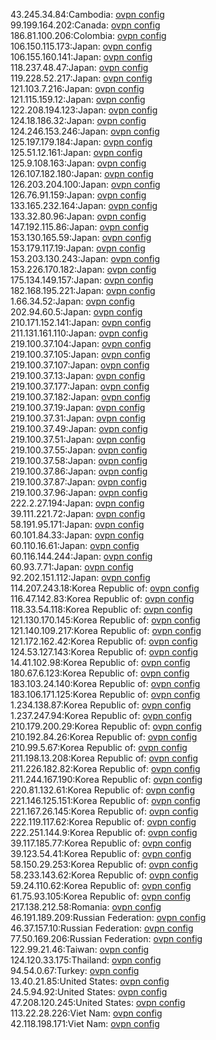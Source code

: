 43.245.34.84:Cambodia: [ovpn config](vpn/43_245_34_84.ovpn)  
99.199.164.202:Canada: [ovpn config](vpn/99_199_164_202.ovpn)  
186.81.100.206:Colombia: [ovpn config](vpn/186_81_100_206.ovpn)  
106.150.115.173:Japan: [ovpn config](vpn/106_150_115_173.ovpn)  
106.155.160.141:Japan: [ovpn config](vpn/106_155_160_141.ovpn)  
118.237.48.47:Japan: [ovpn config](vpn/118_237_48_47.ovpn)  
119.228.52.217:Japan: [ovpn config](vpn/119_228_52_217.ovpn)  
121.103.7.216:Japan: [ovpn config](vpn/121_103_7_216.ovpn)  
121.115.159.12:Japan: [ovpn config](vpn/121_115_159_12.ovpn)  
122.208.194.123:Japan: [ovpn config](vpn/122_208_194_123.ovpn)  
124.18.186.32:Japan: [ovpn config](vpn/124_18_186_32.ovpn)  
124.246.153.246:Japan: [ovpn config](vpn/124_246_153_246.ovpn)  
125.197.179.184:Japan: [ovpn config](vpn/125_197_179_184.ovpn)  
125.51.12.161:Japan: [ovpn config](vpn/125_51_12_161.ovpn)  
125.9.108.163:Japan: [ovpn config](vpn/125_9_108_163.ovpn)  
126.107.182.180:Japan: [ovpn config](vpn/126_107_182_180.ovpn)  
126.203.204.100:Japan: [ovpn config](vpn/126_203_204_100.ovpn)  
126.76.91.159:Japan: [ovpn config](vpn/126_76_91_159.ovpn)  
133.165.232.164:Japan: [ovpn config](vpn/133_165_232_164.ovpn)  
133.32.80.96:Japan: [ovpn config](vpn/133_32_80_96.ovpn)  
147.192.115.86:Japan: [ovpn config](vpn/147_192_115_86.ovpn)  
153.130.165.59:Japan: [ovpn config](vpn/153_130_165_59.ovpn)  
153.179.117.19:Japan: [ovpn config](vpn/153_179_117_19.ovpn)  
153.203.130.243:Japan: [ovpn config](vpn/153_203_130_243.ovpn)  
153.226.170.182:Japan: [ovpn config](vpn/153_226_170_182.ovpn)  
175.134.149.157:Japan: [ovpn config](vpn/175_134_149_157.ovpn)  
182.168.195.221:Japan: [ovpn config](vpn/182_168_195_221.ovpn)  
1.66.34.52:Japan: [ovpn config](vpn/1_66_34_52.ovpn)  
202.94.60.5:Japan: [ovpn config](vpn/202_94_60_5.ovpn)  
210.171.152.141:Japan: [ovpn config](vpn/210_171_152_141.ovpn)  
211.131.161.110:Japan: [ovpn config](vpn/211_131_161_110.ovpn)  
219.100.37.104:Japan: [ovpn config](vpn/219_100_37_104.ovpn)  
219.100.37.105:Japan: [ovpn config](vpn/219_100_37_105.ovpn)  
219.100.37.107:Japan: [ovpn config](vpn/219_100_37_107.ovpn)  
219.100.37.13:Japan: [ovpn config](vpn/219_100_37_13.ovpn)  
219.100.37.177:Japan: [ovpn config](vpn/219_100_37_177.ovpn)  
219.100.37.182:Japan: [ovpn config](vpn/219_100_37_182.ovpn)  
219.100.37.19:Japan: [ovpn config](vpn/219_100_37_19.ovpn)  
219.100.37.31:Japan: [ovpn config](vpn/219_100_37_31.ovpn)  
219.100.37.49:Japan: [ovpn config](vpn/219_100_37_49.ovpn)  
219.100.37.51:Japan: [ovpn config](vpn/219_100_37_51.ovpn)  
219.100.37.55:Japan: [ovpn config](vpn/219_100_37_55.ovpn)  
219.100.37.58:Japan: [ovpn config](vpn/219_100_37_58.ovpn)  
219.100.37.86:Japan: [ovpn config](vpn/219_100_37_86.ovpn)  
219.100.37.87:Japan: [ovpn config](vpn/219_100_37_87.ovpn)  
219.100.37.96:Japan: [ovpn config](vpn/219_100_37_96.ovpn)  
222.2.27.194:Japan: [ovpn config](vpn/222_2_27_194.ovpn)  
39.111.221.72:Japan: [ovpn config](vpn/39_111_221_72.ovpn)  
58.191.95.171:Japan: [ovpn config](vpn/58_191_95_171.ovpn)  
60.101.84.33:Japan: [ovpn config](vpn/60_101_84_33.ovpn)  
60.110.16.61:Japan: [ovpn config](vpn/60_110_16_61.ovpn)  
60.116.144.244:Japan: [ovpn config](vpn/60_116_144_244.ovpn)  
60.93.7.71:Japan: [ovpn config](vpn/60_93_7_71.ovpn)  
92.202.151.112:Japan: [ovpn config](vpn/92_202_151_112.ovpn)  
114.207.243.18:Korea Republic of: [ovpn config](vpn/114_207_243_18.ovpn)  
116.47.142.83:Korea Republic of: [ovpn config](vpn/116_47_142_83.ovpn)  
118.33.54.118:Korea Republic of: [ovpn config](vpn/118_33_54_118.ovpn)  
121.130.170.145:Korea Republic of: [ovpn config](vpn/121_130_170_145.ovpn)  
121.140.109.217:Korea Republic of: [ovpn config](vpn/121_140_109_217.ovpn)  
121.172.162.42:Korea Republic of: [ovpn config](vpn/121_172_162_42.ovpn)  
124.53.127.143:Korea Republic of: [ovpn config](vpn/124_53_127_143.ovpn)  
14.41.102.98:Korea Republic of: [ovpn config](vpn/14_41_102_98.ovpn)  
180.67.6.123:Korea Republic of: [ovpn config](vpn/180_67_6_123.ovpn)  
183.103.24.140:Korea Republic of: [ovpn config](vpn/183_103_24_140.ovpn)  
183.106.171.125:Korea Republic of: [ovpn config](vpn/183_106_171_125.ovpn)  
1.234.138.87:Korea Republic of: [ovpn config](vpn/1_234_138_87.ovpn)  
1.237.247.94:Korea Republic of: [ovpn config](vpn/1_237_247_94.ovpn)  
210.179.200.29:Korea Republic of: [ovpn config](vpn/210_179_200_29.ovpn)  
210.192.84.26:Korea Republic of: [ovpn config](vpn/210_192_84_26.ovpn)  
210.99.5.67:Korea Republic of: [ovpn config](vpn/210_99_5_67.ovpn)  
211.198.13.208:Korea Republic of: [ovpn config](vpn/211_198_13_208.ovpn)  
211.226.182.82:Korea Republic of: [ovpn config](vpn/211_226_182_82.ovpn)  
211.244.167.190:Korea Republic of: [ovpn config](vpn/211_244_167_190.ovpn)  
220.81.132.61:Korea Republic of: [ovpn config](vpn/220_81_132_61.ovpn)  
221.146.125.151:Korea Republic of: [ovpn config](vpn/221_146_125_151.ovpn)  
221.167.26.145:Korea Republic of: [ovpn config](vpn/221_167_26_145.ovpn)  
222.119.117.62:Korea Republic of: [ovpn config](vpn/222_119_117_62.ovpn)  
222.251.144.9:Korea Republic of: [ovpn config](vpn/222_251_144_9.ovpn)  
39.117.185.77:Korea Republic of: [ovpn config](vpn/39_117_185_77.ovpn)  
39.123.54.41:Korea Republic of: [ovpn config](vpn/39_123_54_41.ovpn)  
58.150.29.253:Korea Republic of: [ovpn config](vpn/58_150_29_253.ovpn)  
58.233.143.62:Korea Republic of: [ovpn config](vpn/58_233_143_62.ovpn)  
59.24.110.62:Korea Republic of: [ovpn config](vpn/59_24_110_62.ovpn)  
61.75.93.105:Korea Republic of: [ovpn config](vpn/61_75_93_105.ovpn)  
217.138.212.58:Romania: [ovpn config](vpn/217_138_212_58.ovpn)  
46.191.189.209:Russian Federation: [ovpn config](vpn/46_191_189_209.ovpn)  
46.37.157.10:Russian Federation: [ovpn config](vpn/46_37_157_10.ovpn)  
77.50.169.206:Russian Federation: [ovpn config](vpn/77_50_169_206.ovpn)  
122.99.21.46:Taiwan: [ovpn config](vpn/122_99_21_46.ovpn)  
124.120.33.175:Thailand: [ovpn config](vpn/124_120_33_175.ovpn)  
94.54.0.67:Turkey: [ovpn config](vpn/94_54_0_67.ovpn)  
13.40.21.85:United States: [ovpn config](vpn/13_40_21_85.ovpn)  
24.5.94.92:United States: [ovpn config](vpn/24_5_94_92.ovpn)  
47.208.120.245:United States: [ovpn config](vpn/47_208_120_245.ovpn)  
113.22.28.226:Viet Nam: [ovpn config](vpn/113_22_28_226.ovpn)  
42.118.198.171:Viet Nam: [ovpn config](vpn/42_118_198_171.ovpn)  
